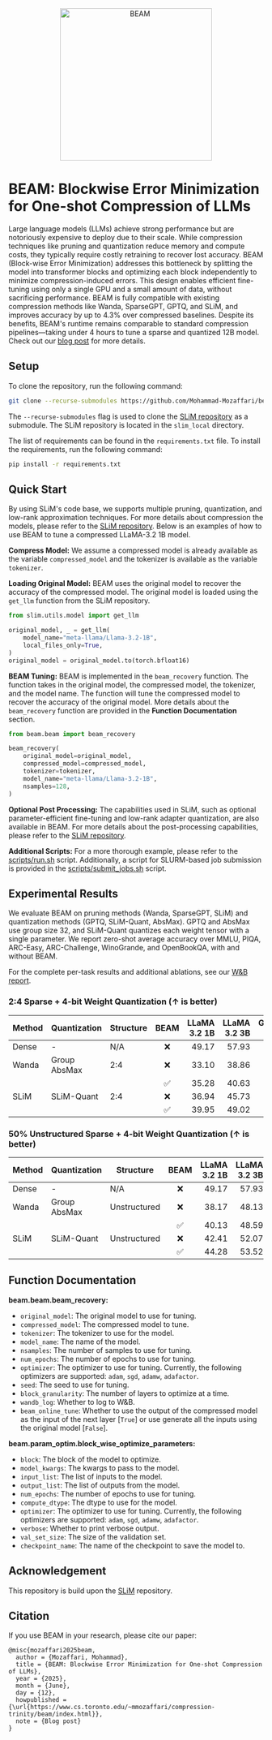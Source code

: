 <div align="center">
<img src="./assets/beam.png" alt="BEAM" width="300">  
</div>

# BEAM: Blockwise Error Minimization for One-shot Compression of LLMs

Large language models (LLMs) achieve strong performance but are notoriously expensive to deploy due to their scale. While compression techniques like pruning and quantization reduce memory and compute costs, they typically require costly retraining to recover lost accuracy. BEAM (Block-wise Error Minimization) addresses this bottleneck by splitting the model into transformer blocks and optimizing each block independently to minimize compression-induced errors. This design enables efficient fine-tuning using only a single GPU and a small amount of data, without sacrificing performance. BEAM is fully compatible with existing compression methods like Wanda, SparseGPT, GPTQ, and SLiM, and improves accuracy by up to 4.3% over compressed baselines. Despite its benefits, BEAM's runtime remains comparable to standard compression pipelines—taking under 4 hours to tune a sparse and quantized 12B model. Check out our [blog post](https://www.cs.toronto.edu/~mmozaffari/compression-trinity/beam/index.html) for more details.

## Setup

To clone the repository, run the following command:

```bash
git clone --recurse-submodules https://github.com/Mohammad-Mozaffari/beam.git
```

The `--recurse-submodules` flag is used to clone the [SLiM repository](https://github.com/Mohammad-Mozaffari/slim/tree/main) as a submodule. The SLiM repository is located in the `slim_local` directory.


The list of requirements can be found in the `requirements.txt` file. To install the requirements, run the following command:

```bash 
pip install -r requirements.txt
```


## Quick Start
By using SLiM's code base, we supports multiple pruning, quantization, and low-rank approximation techniques. For more details about compression the models, please refer to the [SLiM repository](https://github.com/Mohammad-Mozaffari/slim/tree/main). Below is an examples of how to use BEAM to tune a compressed LLaMA-3.2 1B model. 

**Compress Model:** We assume a compressed model is already available as the variable `compressed_model` and the tokenizer is available as the variable `tokenizer`.

**Loading Original Model:** BEAM uses the original model to recover the accuracy of the compressed model. The original model is loaded using the `get_llm` function from the SLiM repository.

```python
from slim.utils.model import get_llm

original_model, _ = get_llm(
    model_name="meta-llama/Llama-3.2-1B",
    local_files_only=True,
)
original_model = original_model.to(torch.bfloat16)
```

**BEAM Tuning:** BEAM is implemented in the `beam_recovery` function. The function takes in the original model, the compressed model, the tokenizer, and the model name. The function will tune the compressed model to recover the accuracy of the original model. More details about the `beam_recovery` function are provided in the **Function Documentation** section.

```python
from beam.beam import beam_recovery

beam_recovery(
    original_model=original_model,
    compressed_model=compressed_model,
    tokenizer=tokenizer,
    model_name="meta-llama/Llama-3.2-1B",
    nsamples=128,
)
```

**Optional Post Processing:** The capabilities used in SLiM, such as optional parameter-efficient fine-tuning and low-rank adapter quantization, are also available in BEAM. For more details about the post-processing capabilities, please refer to the [SLiM repository](https://github.com/Mohammad-Mozaffari/slim/tree/main).


**Additional Scripts:** For a more thorough example, please refer to the [scripts/run.sh](scripts/run.sh) script. Additionally, a script for SLURM-based job submission is provided in the [scripts/submit_jobs.sh](scripts/submit_jobs.sh) script.



## Experimental Results

We evaluate BEAM on pruning methods (Wanda, SparseGPT, SLiM) and quantization methods (GPTQ, SLiM-Quant, AbsMax). GPTQ and AbsMax use group size 32, and SLiM-Quant quantizes each weight tensor with a single parameter. We report zero-shot average accuracy over MMLU, PIQA, ARC-Easy, ARC-Challenge, WinoGrande, and OpenBookQA, with and without BEAM.

For the complete per-task results and additional ablations, see our [W&B report](https://wandb.ai/mohammad-mozaffari-university-of-toronto/beam/reports/Untitled-Report--VmlldzoxMzIwMTIyMg?accessToken=y77jw7j1t5vqz0v0riwjkjp9ae5qkkol6lpbofchlafgxlcp3f10rt3ocqcqhqsz).

### 2:4 Sparse + 4-bit Weight Quantization (↑ is better)

| Method | Quantization | Structure | BEAM | LLaMA 3.2 1B | LLaMA 3.2 3B | Gemma 3 1B | Gemma 3 4B | Gemma 3 12B |
|---|---|---|:---:|---:|---:|---:|---:|---:|
| Dense | - | N/A | ❌ | 49.17 | 57.93 | 48.93 | 62.33 | 68.63 |
| Wanda | Group AbsMax | 2:4 | ❌ | 33.10 | 38.86 | 35.74 | 40.17 | 42.03 |
|  |  |  | ✅ | 35.28 | 40.63 | 36.31 | 44.52 | 44.52 |
| SLiM | SLiM-Quant | 2:4 | ❌ | 36.94 | 45.73 | 39.44 | 47.55 | 53.41 |
|  |  |  | ✅ | 39.95 | 49.02 | 40.79 | 48.25 | 53.24 |

### 50% Unstructured Sparse + 4-bit Weight Quantization (↑ is better)

| Method | Quantization | Structure | BEAM | LLaMA 3.2 1B | LLaMA 3.2 3B | Gemma 3 1B | Gemma 3 4B | Gemma 3 12B |
|---|---|---|:---:|---:|---:|---:|---:|---:|
| Dense | - | N/A | ❌ | 49.17 | 57.93 | 48.93 | 62.33 | 68.63 |
| Wanda | Group AbsMax | Unstructured | ❌ | 38.17 | 48.13 | 41.29 | 50.16 | 52.89 |
|  |  |  | ✅ | 40.13 | 48.59 | 42.38 | 52.57 | 53.48 |
| SLiM | SLiM-Quant | Unstructured | ❌ | 42.41 | 52.07 | 44.70 | 54.39 | 61.77 |
|  |  |  | ✅ | 44.28 | 53.52 | 45.14 | 55.63 | 62.06 |


## Function Documentation


**beam.beam.beam_recovery:** 
* `original_model`: The original model to use for tuning.
* `compressed_model`: The compressed model to tune.
* `tokenizer`: The tokenizer to use for the model.
* `model_name`: The name of the model.
* `nsamples`: The number of samples to use for tuning.
* `num_epochs`: The number of epochs to use for tuning.
* `optimizer`: The optimizer to use for tuning. Currently, the following optimizers are supported: `adam`, `sgd`, `adamw`, `adafactor`.
* `seed`: The seed to use for tuning.
* `block_granularity`: The number of layers to optimize at a time.
* `wandb_log`: Whether to log to W&B.
* `beam_online_tune`: Whether to use the output of the compressed model as the input of the next layer [`True`] or use generate all the inputs using the original model [`False`].

**beam.param_optim.block_wise_optimize_parameters:** 
* `block`: The block of the model to optimize.
* `model_kwargs`: The kwargs to pass to the model.
* `input_list`: The list of inputs to the model.
* `output_list`: The list of outputs from the model.
* `num_epochs`: The number of epochs to use for tuning.
* `compute_dtype`: The dtype to use for the model.
* `optimizer`: The optimizer to use for tuning. Currently, the following optimizers are supported: `adam`, `sgd`, `adamw`, `adafactor`.
* `verbose`: Whether to print verbose output.
* `val_set_size`: The size of the validation set.
* `checkpoint_name`: The name of the checkpoint to save the model to.



## Acknowledgement
This repository is build upon the [SLiM](https://github.com/Mohammad-Mozaffari/slim) repository.

## Citation
If you use BEAM in your research, please cite our paper:

```angular2html
@misc{mozaffari2025beam,
  author = {Mozaffari, Mohammad},
  title = {BEAM: Blockwise Error Minimization for One-shot Compression of LLMs},
  year = {2025},
  month = {June},
  day = {12},
  howpublished = {\url{https://www.cs.toronto.edu/~mmozaffari/compression-trinity/beam/index.html}},
  note = {Blog post}
}
```
